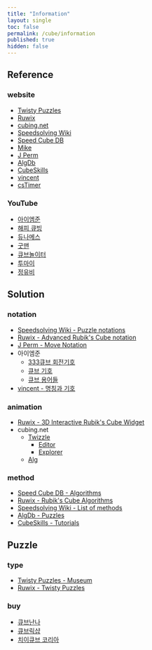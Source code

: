 ```yaml
---
title: "Information"
layout: single
toc: false
permalink: /cube/information
published: true
hidden: false
---
```


<head>
  <base target="_blank">
</head>



## Reference

### website

- [Twisty Puzzles](https://www.twistypuzzles.com/)
- [Ruwix](https://ruwix.com/)
- [cubing.net](https://cubing.net/)
- [Speedsolving Wiki](https://www.speedsolving.com/wiki)
- [Speed Cube DB](https://speedcubedb.com/)
- [Mike](https://logiqx.github.io/cubing-algs/html/)
- [J Perm](https://jperm.net/)
- [AlgDb](http://algdb.net/)
- [CubeSkills](https://www.cubeskills.com/)
- [vincent](https://m.blog.naver.com/vincentcube)
- [csTimer](https://cstimer.net/)

### YouTube

- [아이엠준](https://youtube.com/@iamzoone)
- [해피 큐빙](https://youtube.com/@HappyCubing333)
- [듀나메스](https://youtube.com/@user-nd7lp2vh8m)
- [굿맨](https://youtube.com/@goodmancube)
- [큐브놀이터](https://youtube.com/@user-ty9xq9hd8i)
- [투마이](https://youtube.com/@toumai)
- [정유비](https://youtube.com/@duke_jeong)



## Solution

### notation

- [Speedsolving Wiki - Puzzle notations](https://www.speedsolving.com/wiki/index.php/Category:Puzzle_notations)
- [Ruwix - Advanced Rubik's Cube notation](https://ruwix.com/the-rubiks-cube/notation/advanced/)
- [J Perm - Move Notation](https://jperm.net/3x3/moves)
- 아이엠준
  - [333큐브 회전기호](https://youtu.be/Ct9XeePKamw)
  - [큐브 기호](https://youtu.be/CMkWteCTojM)
  - [큐브 용어들](https://youtu.be/iF8TqcpMs9w)
- [vincent - 명칭과 기호](https://m.blog.naver.com/vincentcube?categoryName=%EB%AA%85%EC%B9%AD%EA%B3%BC%20%EA%B8%B0%ED%98%B8&categoryNo=10)

### animation

- [Ruwix - 3D Interactive Rubik's Cube Widget](https://ruwix.com/widget/3d/)
- cubing.net
  - [Twizzle](https://alpha.twizzle.net/)
    - [Editor](https://alpha.twizzle.net/edit/)
    - [Explorer](https://alpha.twizzle.net/explore/)
  - [Alg](https://alg.cubing.net/)

### method

- [Speed Cube DB - Algorithms](https://speedcubedb.com/a/3x3)
- [Ruwix - Rubik's Cube Algorithms](https://ruwix.com/the-rubiks-cube/algorithm/)
- [Speedsolving Wiki - List of methods](https://www.speedsolving.com/wiki/index.php/List_of_methods)
- [AlgDb - Puzzles](http://algdb.net/)
- [CubeSkills - Tutorials](https://www.cubeskills.com/tutorials)



## Puzzle

### type

- [Twisty Puzzles - Museum](https://www.twistypuzzles.com/app/museum/museum_search.php)
- [Ruwix - Twisty Puzzles](https://ruwix.com/twisty-puzzles/)

### buy

- [큐브난나](https://naver.me/GOuMpvlz)
- [큐브릭샵](https://naver.me/GEQma8JB)
- [치이큐브 코리아](https://naver.me/5WCxfQGW)
